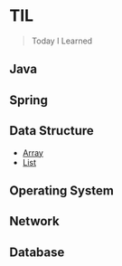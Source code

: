 # TIL
> Today I Learned

## Java

## Spring

## Data Structure
- [Array](DataStructure/Array.md)
- [List](DataStructure/Lists.md)

## Operating System

## Network

## Database
